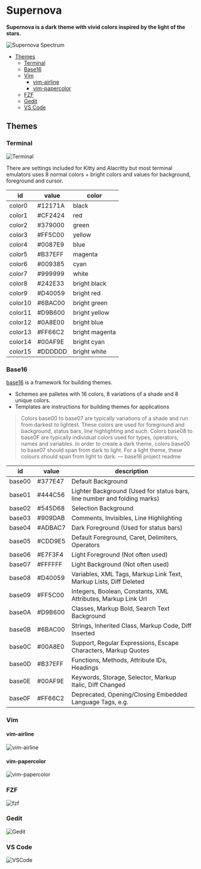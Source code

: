# Supernova

**Supernova is a dark theme with vivid colors inspired by the light of the stars.** 

![Supernova Spectrum](https://raw.githubusercontent.com/lbcnz/supernova-theme/main/img/supernova.png)

<!-- TOC GFM -->

* [Themes](#themes)
    * [Terminal](#terminal)
    * [Base16](#base16)
    * [Vim](#vim)
        * [vim-airline](#vim-airline)
        * [vim-papercolor](#vim-papercolor)
    * [FZF](#fzf)
    * [Gedit](#gedit)
    * [VS Code](#vs-code)

<!-- /TOC -->

## Themes
### Terminal
![Terminal](https://raw.githubusercontent.com/lbcnz/supernova-theme/main/img/terminal.png)

There are settings included for Kitty and Alacritty but most terminal emulators uses 8 normal colors + bright colors and values for background, foreground and cursor.

| id      | value   | color          |
| ---     | ---     | ---            |
| color0  | #12171A | black          |
| color1  | #CF2424 | red            |
| color2  | #379000 | green          |
| color3  | #FF5C00 | yellow         |
| color4  | #0087E9 | blue           |
| color5  | #B37EFF | magenta        |
| color6  | #009385 | cyan           |
| color7  | #999999 | white          |
| color8  | #242E33 | bright black   |
| color9  | #D40059 | bright red     |
| color10 | #6BAC00 | bright green   |
| color11 | #D9B600 | bright yellow  |
| color12 | #0A8E00 | bright blue    |
| color13 | #FF66C2 | bright magenta |
| color14 | #00AF9E | bright cyan    |
| color15 | #DDDDDD | bright white   |

### Base16
[base16](https://github.com/chriskempson/base16) is a framework for building themes.

- Schemes are palletes with 16 colors, 8 variations of a shade and 8 unique colors.
- Templates are instructions for building themes for applications

>Colors base00 to base07 are typically variations of a shade and run from darkest to lightest. These colors are used for foreground and background, status bars, line highlighting and such. Colors base08 to base0F are typically individual colors used for types, operators, names and variables. In order to create a dark theme, colors base00 to base07 should span from dark to light. For a light theme, these colours should span from light to dark. — base16 project readme

| id     | value    | description                                                              |
| ---    | ---      | ---                                                                      |
| base00 | #377E47  | Default Background                                                       |
| base01 | #444C56  | Lighter Background (Used for status bars, line number and folding marks) |
| base02 | #545D68  | Selection Background                                                     |
| base03 | #909DAB  | Comments, Invisibles, Line Highlighting                                  |
| base04 | #ADBAC7  | Dark Foreground (Used for status bars)                                   |
| base05 | #CDD9E5  | Default Foreground, Caret, Delimiters, Operators                         |
| base06 | #E7F3F4  | Light Foreground (Not often used)                                        |
| base07 | #FFFFFF  | Light Background (Not often used)                                        |
| base08 | #D40059  | Variables, XML Tags, Markup Link Text, Markup Lists, Diff Deleted        |
| base09 | #FF5C00  | Integers, Boolean, Constants, XML Attributes, Markup Link Url            |
| base0A | #D9B600  | Classes, Markup Bold, Search Text Background                             |
| base0B | #6BAC00  | Strings, Inherited Class, Markup Code, Diff Inserted                     |
| base0C | #00A8E0  | Support, Regular Expressions, Escape Characters, Markup Quotes           |
| base0D | #B37EFF  | Functions, Methods, Attribute IDs, Headings                              |
| base0E | #00AF9E  | Keywords, Storage, Selector, Markup Italic, Diff Changed                 |
| base0F | #FF66C2  | Deprecated, Opening/Closing Embedded Language Tags, e.g. <?php ?>        |

### Vim
#### vim-airline
![vim-airline](https://raw.githubusercontent.com/lbcnz/supernova-theme/main/img/vim-airline.png)

#### vim-papercolor
![vim-papercolor](https://raw.githubusercontent.com/lbcnz/supernova-theme/main/img/vim-papercolor.png)

### FZF
![fzf](https://raw.githubusercontent.com/lbcnz/supernova-theme/main/img/fzf.png)

### Gedit
![Gedit](https://raw.githubusercontent.com/lbcnz/supernova-theme/main/img/gedit.png)

### VS Code
![VSCode](https://raw.githubusercontent.com/lbcnz/supernova-theme/main/img/vscode.png)

